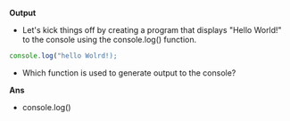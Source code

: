 **Output**

- Let's kick things off by creating a program that displays "Hello World!" to the console using the console.log() function.

```js
console.log("hello Wolrd!);
```

- Which function is used to generate output to the console?

**Ans**

- console.log()
